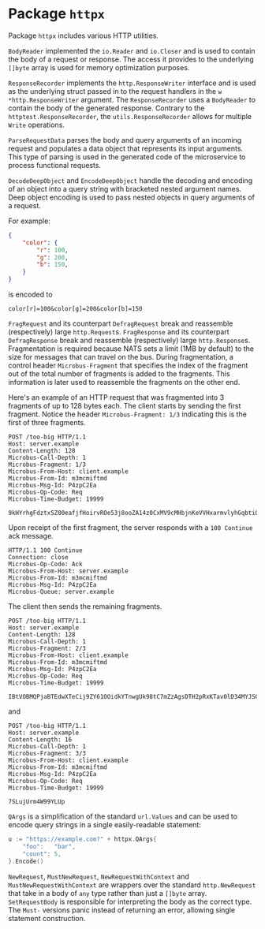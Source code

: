 # Package `httpx`

Package `httpx` includes various HTTP utilities.

`BodyReader` implemented the `io.Reader` and `io.Closer` and is used to contain the body of a request or response. The access it provides to the underlying `[]byte` array is used for memory optimization purposes.

`ResponseRecorder` implements the `http.ResponseWriter` interface and is used as the underlying struct passed in to the request handlers in the `w *http.ResponseWriter` argument. The `ResponseRecorder` uses a `BodyReader` to contain the body of the generated response. Contrary to the `httptest.ResponseRecorder`, the `utils.ResponseRecorder` allows for multiple `Write` operations.

`ParseRequestData` parses the body and query arguments of an incoming request and populates a data object that represents its input arguments. This type of parsing is used in the generated code of the microservice to process functional requests.

`DecodeDeepObject` and `EncodeDeepObject` handle the decoding and encoding of an object into a query string with bracketed nested argument names. Deep object encoding is used to pass nested objects in query arguments of a request.

For example:

```json
{
    "color": {
        "r": 100,
        "g": 200,
        "b": 150,
    }
}
```

is encoded to

```
color[r]=100&color[g]=200&color[b]=150
```

`FragRequest` and its counterpart `DefragRequest` break and reassemble (respectively) large `http.Request`s. `FragResponse` and its counterpart `DefragResponse` break and reassemble (respectively) large `http.Response`s. Fragmentation is required because NATS sets a limit (1MB by default) to the size for messages that can travel on the bus. During fragmentation, a control header `Microbus-Fragment` that specifies the index of the fragment out of the total number of fragments is added to the fragments. This information is later used to reassemble the fragments on the other end.

Here's an example of an HTTP request that was fragmented into 3 fragments of up to 128 bytes each. The client starts by sending the first fragment. Notice the header `Microbus-Fragment: 1/3` indicating this is the first of three fragments.

```http
POST /too-big HTTP/1.1
Host: server.example
Content-Length: 128
Microbus-Call-Depth: 1
Microbus-Fragment: 1/3
Microbus-From-Host: client.example
Microbus-From-Id: m3mcmiftmd
Microbus-Msg-Id: P4zpC2Ea
Microbus-Op-Code: Req
Microbus-Time-Budget: 19999

9kHYrhgFdztxSZ00eafjfHoirvROe53j8ooZA14z0CxMV9cMHbjnKeVVHxarmvlyhGqbtiOTGsYfE7eLPImNQgYRKYG01npWZBfqlVbkqw2zxWznetDzD0q5fOr4HKOn
```

Upon receipt of the first fragment, the server responds with a `100 Continue` ack message.

```http
HTTP/1.1 100 Continue
Connection: close
Microbus-Op-Code: Ack
Microbus-From-Host: server.example
Microbus-From-Id: m3mcmiftmd
Microbus-Msg-Id: P4zpC2Ea
Microbus-Queue: server.example
```

The client then sends the remaining fragments.

```http
POST /too-big HTTP/1.1
Host: server.example
Content-Length: 128
Microbus-Call-Depth: 1
Microbus-Fragment: 2/3
Microbus-From-Host: client.example
Microbus-From-Id: m3mcmiftmd
Microbus-Msg-Id: P4zpC2Ea
Microbus-Op-Code: Req
Microbus-Time-Budget: 19999

IBtVOBMQPjaBTEdwXTeCij9ZY61OOidkYTnwgUk98tC7mZzAgsDTH2pRxKTav0lD34MYJS0haYgWUr0brT1RENDCoffYIzKQYDcAsp73O7X1HD9VjGv0C3parRDPCCEz
```

and

```http
POST /too-big HTTP/1.1
Host: server.example
Content-Length: 16
Microbus-Call-Depth: 1
Microbus-Fragment: 3/3
Microbus-From-Host: client.example
Microbus-From-Id: m3mcmiftmd
Microbus-Msg-Id: P4zpC2Ea
Microbus-Op-Code: Req
Microbus-Time-Budget: 19999

7SLujUrm4W99YLUp
```

`QArgs` is a simplification of the standard `url.Values` and can be used to encode query strings in a single easily-readable statement:

```go
u := "https://example.com?" + httpx.QArgs{
    "foo":   "bar",
    "count": 5,
}.Encode()
```

`NewRequest`, `MustNewRequest`, `NewRequestWithContext` and `MustNewRequestWithContext` are wrappers over the standard `http.NewRequest` that take in a body of `any` type rather than just a `[]byte` array. `SetRequestBody` is responsible for interpreting the body as the correct type. The `Must-` versions panic instead of returning an error, allowing single statement construction.
